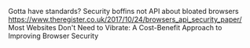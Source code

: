 Gotta have standards? Security boffins not API about bloated browsers
https://www.theregister.co.uk/2017/10/24/browsers_api_security_paper/
Most Websites Don't Need to Vibrate: A Cost-Benefit Approach to Improving Browser Security
